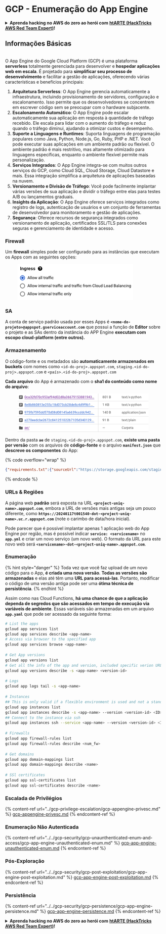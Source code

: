 # GCP - Enumeração do App Engine

<details>

<summary><strong>Aprenda hacking no AWS do zero ao herói com</strong> <a href="https://training.hacktricks.xyz/courses/arte"><strong>htARTE (HackTricks AWS Red Team Expert)</strong></a><strong>!</strong></summary>

Outras formas de apoiar o HackTricks:

* Se você quer ver sua **empresa anunciada no HackTricks** ou **baixar o HackTricks em PDF**, confira os [**PLANOS DE ASSINATURA**](https://github.com/sponsors/carlospolop)!
* Adquira o [**material oficial PEASS & HackTricks**](https://peass.creator-spring.com)
* Descubra [**A Família PEASS**](https://opensea.io/collection/the-peass-family), nossa coleção de [**NFTs**](https://opensea.io/collection/the-peass-family) exclusivos
* **Junte-se ao grupo** 💬 [**Discord**](https://discord.gg/hRep4RUj7f) ou ao [**grupo do telegram**](https://t.me/peass) ou **siga-me** no **Twitter** 🐦 [**@carlospolopm**](https://twitter.com/carlospolopm)**.**
* **Compartilhe suas técnicas de hacking enviando PRs para os repositórios do GitHub** [**HackTricks**](https://github.com/carlospolop/hacktricks) e [**HackTricks Cloud**](https://github.com/carlospolop/hacktricks-cloud).

</details>

## Informações Básicas <a href="#reviewing-app-engine-configurations" id="reviewing-app-engine-configurations"></a>

\
O App Engine do Google Cloud Platform (GCP) é uma plataforma **serverless** totalmente gerenciada para desenvolver e **hospedar aplicações web em escala**. É projetado para **simplificar seu processo de desenvolvimento** e facilitar a gestão de aplicações, oferecendo várias características e benefícios principais:

1. **Arquitetura Serverless**: O App Engine gerencia automaticamente a infraestrutura, incluindo provisionamento de servidores, configuração e escalonamento. Isso permite que os desenvolvedores se concentrem em escrever código sem se preocupar com o hardware subjacente.
2. **Escalonamento Automático**: O App Engine pode escalar automaticamente sua aplicação em resposta à quantidade de tráfego recebido. Ele escala para lidar com o aumento do tráfego e reduz quando o tráfego diminui, ajudando a otimizar custos e desempenho.
3. **Suporte a Linguagens e Runtimes**: Suporta linguagens de programação populares como Java, Python, Node.js, Go, Ruby, PHP e .NET. Você pode executar suas aplicações em um ambiente padrão ou flexível. O ambiente padrão é mais restritivo, mas altamente otimizado para linguagens específicas, enquanto o ambiente flexível permite mais personalização.
4. **Serviços Integrados**: O App Engine integra-se com muitos outros serviços do GCP, como Cloud SQL, Cloud Storage, Cloud Datastore e mais. Essa integração simplifica a arquitetura de aplicações baseadas na nuvem.
5. **Versionamento e Divisão de Tráfego**: Você pode facilmente implantar várias versões de sua aplicação e dividir o tráfego entre elas para testes A/B ou lançamentos graduais.
6. **Insights da Aplicação**: O App Engine oferece serviços integrados como registro de logs, autenticação de usuários e um conjunto de ferramentas de desenvolvedor para monitoramento e gestão de aplicações.
7. **Segurança**: Oferece recursos de segurança integrados como versionamento de aplicação, certificados SSL/TLS para conexões seguras e gerenciamento de identidade e acesso.

### Firewall

Um **firewall** simples pode ser configurado para as instâncias que executam os Apps com as seguintes opções:

<figure><img src="../../../.gitbook/assets/image (3) (1) (2).png" alt=""><figcaption></figcaption></figure>

### SA

A conta de serviço padrão usada por esses Apps é **`<nome-do-projeto>@appspot.gserviceaccount.com`** que possui a função de **Editor** sobre o projeto e as SAs dentro da instância do APP Engine **executam com escopo cloud-platform (entre outros).**

### Armazenamento

O código-fonte e os metadados são **automaticamente armazenados em buckets** com nomes como `<id-do-proj>.appspot.com`, `staging.<id-do-proj>.appspot.com` e `<país>.<id-do-proj>.appspot.com`&#x20;

**Cada arquivo** do App é armazenado com o **sha1 do conteúdo como nome do arquivo**:

<figure><img src="../../../.gitbook/assets/image (4) (6).png" alt=""><figcaption></figcaption></figure>

Dentro da pasta **`ae`** de `staging.<id-do-proj>.appspot.com`, **existe uma pasta por versão** com os arquivos de **código-fonte** e o arquivo **`manifest.json`** que **descreve os componentes** do App:

{% code overflow="wrap" %}
```json
{"requirements.txt":{"sourceUrl":"https://storage.googleapis.com/staging.onboarding-host-98efbf97812843.appspot.com/a270eedcbe2672c841251022b7105d340129d108","sha1Sum":"a270eedc_be2672c8_41251022_b7105d34_0129d108"},"main_test.py":{"sourceUrl":"https://storage.googleapis.com/staging.onboarding-host-98efbf97812843.appspot.com/0ca32fd70c953af94d02d8a36679153881943f32","sha1Sum":"0ca32fd7_0c953af9_4d02d8a ...
```
{% endcode %}

### URLs & Regiões

A página web **padrão** será exposta na URL **`<project-uniq-name>.appspot.com`**, embora a URL de versões mais antigas seja um pouco diferente, como **`https://20240117t001540-dot-<project-uniq-name>.uc.r.appspot.com`** (note o carimbo de data/hora inicial).

Pode parecer que é possível implantar apenas 1 aplicação web do App Engine por região, mas é possível indicar **`service: <servicename>`** no **`app.yml`** e criar um novo serviço (um novo web). O formato da URL para este novo web será **`<servicename>-dot-<project-uniq-name>.appspot.com`**.

### Enumeração

{% hint style="danger" %}
Toda vez que você faz upload de um novo código para o App, **é criada uma nova versão**. **Todas as versões são armazenadas** e elas até têm uma **URL para acessá-las**. Portanto, modificar o código de uma versão antiga pode ser uma **ótima técnica de persistência**.
{% endhint %}

Assim como nas Cloud Functions, **há uma chance de que a aplicação dependa de segredos que são acessados em tempo de execução via variáveis de ambiente**. Essas variáveis são armazenadas em um arquivo **`app.yaml`** que pode ser acessado da seguinte forma:
```bash
# List the apps
gcloud app services list
gcloud app services describe <app-name>
# Access via browser to the specified app
gcloud app services browse <app-name>

# Get App versions
gcloud app versions list
# Get all the info of the app and version, included specific verion URL and the env
gcloud app versions describe -s <app-name> <version-id>

# Logs
gcloud app logs tail -s <app-name>

# Instances
## This is only valid if a flexible environment is used and not a standard one
gcloud app instances list
gcloud app instances describe -s <app-name> --version <version-id> <ID>
## Connect to the instance via ssh
gcloud app instances ssh --service <app-name> --version <version-id> <ID>

# Firewalls
gcloud app firewall-rules list
gcloud app firewall-rules describe <num_fw>

# Get domains
gcloud app domain-mappings list
gcloud app domain-mappings describe <name>

# SSl certificates
gcloud app ssl-certificates list
gcloud app ssl-certificates describe <name>
```
### Escalada de Privilégios

{% content-ref url="../gcp-privilege-escalation/gcp-appengine-privesc.md" %}
[gcp-appengine-privesc.md](../gcp-privilege-escalation/gcp-appengine-privesc.md)
{% endcontent-ref %}

### Enumeração Não Autenticada

{% content-ref url="../../gcp-security/gcp-unaunthenticated-enum-and-access/gcp-app-engine-unauthenticated-enum.md" %}
[gcp-app-engine-unauthenticated-enum.md](../../gcp-security/gcp-unaunthenticated-enum-and-access/gcp-app-engine-unauthenticated-enum.md)
{% endcontent-ref %}

### Pós-Exploração

{% content-ref url="../../gcp-security/gcp-post-exploitation/gcp-app-engine-post-exploitation.md" %}
[gcp-app-engine-post-exploitation.md](../../gcp-security/gcp-post-exploitation/gcp-app-engine-post-exploitation.md)
{% endcontent-ref %}

### Persistência

{% content-ref url="../../gcp-security/gcp-persistence/gcp-app-engine-persistence.md" %}
[gcp-app-engine-persistence.md](../../gcp-security/gcp-persistence/gcp-app-engine-persistence.md)
{% endcontent-ref %}

<details>

<summary><strong>Aprenda hacking no AWS do zero ao herói com</strong> <a href="https://training.hacktricks.xyz/courses/arte"><strong>htARTE (HackTricks AWS Red Team Expert)</strong></a><strong>!</strong></summary>

Outras formas de apoiar o HackTricks:

* Se você quer ver sua **empresa anunciada no HackTricks** ou **baixar o HackTricks em PDF**, confira os [**PLANOS DE ASSINATURA**](https://github.com/sponsors/carlospolop)!
* Adquira o [**material oficial PEASS & HackTricks**](https://peass.creator-spring.com)
* Descubra [**A Família PEASS**](https://opensea.io/collection/the-peass-family), nossa coleção de [**NFTs**](https://opensea.io/collection/the-peass-family) exclusivos
* **Participe do grupo** 💬 [**Discord**](https://discord.gg/hRep4RUj7f) ou do grupo [**telegram**](https://t.me/peass) ou **siga-me** no **Twitter** 🐦 [**@carlospolopm**](https://twitter.com/carlospolopm)**.**
* **Compartilhe suas técnicas de hacking enviando PRs para os repositórios do GitHub** [**HackTricks**](https://github.com/carlospolop/hacktricks) e [**HackTricks Cloud**](https://github.com/carlospolop/hacktricks-cloud).

</details>
